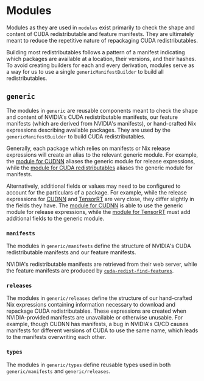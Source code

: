 # Modules

Modules as they are used in `modules` exist primarily to check the shape and
content of CUDA redistributable and feature manifests. They are ultimately meant
to reduce the repetitive nature of repackaging CUDA redistributables.

Building most redistributables follows a pattern of a manifest indicating which
packages are available at a location, their versions, and their hashes. To avoid
creating builders for each and every derivation, modules serve as a way for us
to use a single `genericManifestBuilder` to build all redistributables.

## `generic`

The modules in `generic` are reusable components meant to check the shape and
content of NVIDIA's CUDA redistributable manifests, our feature manifests (which
are derived from NVIDIA's manifests), or hand-crafted Nix expressions describing
available packages. They are used by the `genericManifestBuilder` to build CUDA
redistributables.

Generally, each package which relies on manifests or Nix release expressions
will create an alias to the relevant generic module. For example, the [module
for CUDNN](./cudnn/default.nix) aliases the generic module for release
expressions, while the [module for CUDA redistributables](./cuda/default.nix)
aliases the generic module for manifests.

Alternatively, additional fields or values may need to be configured to account
for the particulars of a package. For example, while the release expressions for
[CUDNN](../cudnn/releases.nix) and [TensorRT](../tensorrt/releases.nix) are very
close, they differ slightly in the fields they have. The [module for
CUDNN](./cudnn/default.nix) is able to use the generic module for
release expressions, while the [module for
TensorRT](./tensorrt/default.nix) must add additional fields to the
generic module.

### `manifests`

The modules in `generic/manifests` define the structure of NVIDIA's CUDA
redistributable manifests and our feature manifests.

NVIDIA's redistributable manifests are retrieved from their web server, while
the feature manifests are produced by
[`cuda-redist-find-features`](https://github.com/connorbaker/cuda-redist-find-features).

### `releases`

The modules in `generic/releases` define the structure of our hand-crafted Nix
expressions containing information necessary to download and repackage CUDA
redistributables. These expressions are created when NVIDIA-provided manifests
are unavailable or otherwise unusable. For example, though CUDNN has manifests,
a bug in NVIDIA's CI/CD causes manifests for different versions of CUDA to use
the same name, which leads to the manifests overwriting each other.

### `types`

The modules in `generic/types` define reusable types used in both
`generic/manifests` and `generic/releases`.

